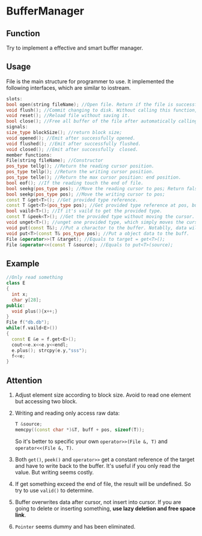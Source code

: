 # BufferManager

## Function

Try to implement a effective and smart buffer manager. 

## Usage

File is the main structure for programmer to use. It implemented the following interfaces, which are similar to iostream.

```C++
slots:
bool open(string fileName); //Open file. Return if the file is successfully opened.
void flush(); //Commit changing to disk. Without calling this function, changing will lost.
void reset(); //Reload file without saving it.
bool close(); //Free all buffer of the file after automatically calling flush().
signals:
size_type blockSize(); //return block size;
void opened(); //Emit after successfully opened.
void flushed(); //Emit after successfully flushed.
void closed(); //Emit after successfully  closed.
member functions:
File(string fileName); //Constructor
pos_type tellg(); //Return the reading cursor position.
pos_type tellp(); //Return the writing cursor position.
pos_type telle(); //Return the max cursor position: end position.
bool eof(); //If the reading touch the end of file.
bool seekg(pos_type pos); //Move the reading cursor to pos; Return false if pos is grater than file size.
bool seekp(pos_type pos); //Move the writing cursor to pos;
const T &get<T>(); //Get provided type reference.
const T &get<T>(pos_type pos); //Get provided type reference at pos, but not changing the cursor.
bool vaild<T>(); //If it's vaild to get the provided type.
const T &peek<T>(); //Get the provided type without moving the cursor.
void unget<T>(); //unget one provided type, which simply moves the cursor sizeof(T) before.
void put(const T&); //Put a charactor to the buffer. Notablly, data will be overwritten at the cursor instead of appending.
void put<T>(const T& pos_type pos); //Put a object data to the buff.
File &operator>>(T &target); //Equals to target = get<T>();
File &operator<<(const T &source); //Equals to put<T>(source);
```
## Example

```C++
//Only read something
class E
{
  int x;
  char y[28];
public:
  void plus(){x++;}
}
File f("db.db");
while(f.vaild<E>())
{
  const E &e = f.get<E>();
  cout<<e.x<<e.y<<endl;
  e.plus(); strcpy(e.y,"sss");
  f<<e;
}
```
## Attention

1. Adjust element size according to block size. Avoid to read one element but accessing two block.

2. Writing and reading only access raw data:

   ```C++
   T &source;
   memcpy((const char *)&T, buff + pos, sizeof(T));
   ```

   So it's better to specific your own `operator>>(File &, T)` and `operator<<(File &, T)`.

3. Both `get()`, `peek()` and `operator>>` get a constant reference of the target and have to write back to the buffer. It's useful if you only read the value. But writing seems costly. 

4. If get something exceed the end of file, the result will be undefined. So try to use `valid()` to determine.

5. Buffer overwrites data after cursor, not insert into cursor. If you are going to delete or inserting something, **use lazy deletion and free space link**.

6. `Pointer` seems dummy and has been eliminated.
